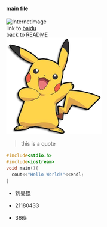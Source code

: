 #### main file  
![Internetimage](https://bkimg.cdn.bcebos.com/pic/6a600c338744ebf8226d5703d4f9d72a6059a7e9?x-bce-process=image/watermark,image_d2F0ZXIvYmFpa2U5Mg==,g_7,xp_5,yp_5/format,f_auto)  
link to [baidu](http://www.baidu.com)  
back to [README](./README.md)  
![fileimage](./pika.png)  
>this is a quote  

```cpp
#include<stdio.h>
#include<iostream>
void main(){
  cout<<"Hello World!"<<endl;
}
```
* 刘昊锟  
- 21180433  
* 36班  


